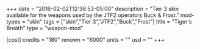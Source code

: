 +++
date = "2016-02-02T12:38:53-05:00"
description = "Tier 3 skin available for the weapons used by the JTF2 operators Buck & Frost."
mod-types = "skin"
tags = ["skin","Tier 3","JTF2","Buck","Frost"]
title = "Tiger's Breath"
type = "weapon-mod"

[cost]
  credits = "180"
  renown = "6000"
  units = ""
  usd = ""
+++
